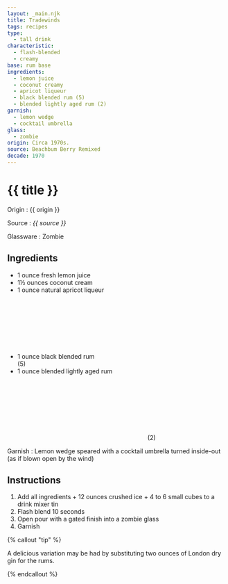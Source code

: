 ```yaml
---
layout: _main.njk
title: Tradewinds
tags: recipes
type:
  - tall drink
characteristic:
  - flash-blended
  - creamy
base: rum base
ingredients:
  - lemon juice
  - coconut creamy
  - apricot liqueur
  - black blended rum (5)
  - blended lightly aged rum (2)
garnish:
  - lemon wedge
  - cocktail umbrella
glass:
  - zombie
origin: Circa 1970s.
source: Beachbum Berry Remixed
decade: 1970
---
```


<!-- markdownlint-disable MD025 -->
# {{ title }}
<!-- markdownlint-disable MD025 -->

Origin
  : {{ origin }}

Source
  : <cite>{{ source }}</cite>

Glassware
  : Zombie

## Ingredients

- 1 ounce fresh lemon juice
- 1&frac12; ounces coconut cream
- 1 ounce natural apricot liqueur
- 1 ounce black blended rum<icon-l space="1em"><span class="with-icon"><svg class="icon"><use href="/assets/images/icons/circle-5.svg#circle-5"></use></svg><span class="sr-only">(5)</span></span></icon-l>
- 1 ounce blended lightly aged rum<icon-l space="1em"><span class="with-icon"><svg class="icon"><use href="/assets/images/icons/circle-2.svg#circle-2"></use></svg><span class="sr-only">(2)</span></span></icon-l>

Garnish
  : Lemon wedge speared with a cocktail umbrella turned inside-out (as if blown open by the wind)

## Instructions

1. Add all ingredients + 12 ounces crushed ice + 4 to 6 small cubes to a drink mixer tin
2. Flash blend 10 seconds
3. Open pour with a gated finish into a zombie glass
4. Garnish

<!-- markdownlint-disable MD012 -->

{% callout "tip" %}
<!-- markdownlint-enable MD012 -->

  A delicious variation may be had by substituting two ounces of London dry gin for the rums.

{% endcallout %}
